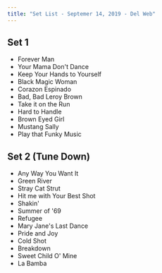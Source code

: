 ```yaml
---
title: "Set List - Septemer 14, 2019 - Del Web"
---
```


## Set 1

- Forever Man
- Your Mama Don't Dance
- Keep Your Hands to Yourself
- Black Magic Woman
- Corazon Espinado
- Bad, Bad Leroy Brown
- Take it on the Run
- Hard to Handle
- Brown Eyed Girl
- Mustang Sally
- Play that Funky Music

## Set 2 (Tune Down)

- Any Way You Want It
- Green River
- Stray Cat Strut
- Hit me with Your Best Shot
- Shakin'
- Summer of '69
- Refugee
- Mary Jane's Last Dance
- Pride and Joy
- Cold Shot
- Breakdown
- Sweet Child O' Mine
- La Bamba
